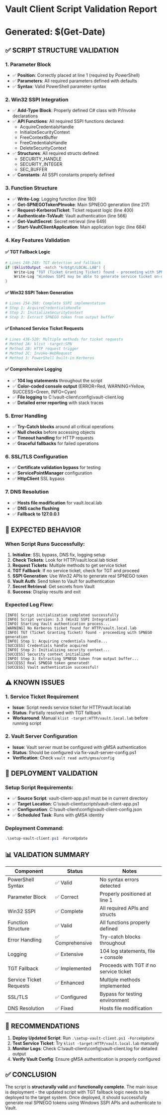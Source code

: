 # Vault Client Script Validation Report
# Generated: $(Get-Date)

## ✅ SCRIPT STRUCTURE VALIDATION

### 1. Parameter Block
- ✅ **Position**: Correctly placed at line 1 (required by PowerShell)
- ✅ **Parameters**: All required parameters defined with defaults
- ✅ **Syntax**: Valid PowerShell parameter syntax

### 2. Win32 SSPI Integration
- ✅ **Add-Type Block**: Properly defined C# class with P/Invoke declarations
- ✅ **API Functions**: All required SSPI functions declared:
  - AcquireCredentialsHandle
  - InitializeSecurityContext
  - FreeContextBuffer
  - FreeCredentialsHandle
  - DeleteSecurityContext
- ✅ **Structures**: All required structs defined:
  - SECURITY_HANDLE
  - SECURITY_INTEGER
  - SEC_BUFFER
- ✅ **Constants**: All SSPI constants properly defined

### 3. Function Structure
- ✅ **Write-Log**: Logging function (line 180)
- ✅ **Get-SPNEGOTokenPInvoke**: Main SPNEGO generation (line 217)
- ✅ **Request-KerberosTicket**: Ticket request logic (line 400)
- ✅ **Authenticate-ToVault**: Vault authentication (line 566)
- ✅ **Get-VaultSecret**: Secret retrieval (line 649)
- ✅ **Start-VaultClientApplication**: Main application logic (line 684)

### 4. Key Features Validation

#### ✅ TGT Fallback Logic
```powershell
# Lines 240-248: TGT detection and fallback
if ($klistOutput -match "krbtgt/LOCAL.LAB") {
    Write-Log "TGT (Ticket Granting Ticket) found - proceeding with SPNEGO generation" -Level "INFO"
    Write-Log "Windows SSPI may be able to generate service ticket on-demand" -Level "INFO"
}
```

#### ✅ Win32 SSPI Token Generation
```powershell
# Lines 254-398: Complete SSPI implementation
# Step 1: AcquireCredentialsHandle
# Step 2: InitializeSecurityContext  
# Step 3: Extract SPNEGO token from output buffer
```

#### ✅ Enhanced Service Ticket Requests
```powershell
# Lines 436-520: Multiple methods for ticket requests
# Method 2A: klist -target:SPN
# Method 2B: HTTP request trigger
# Method 2C: Invoke-WebRequest
# Method 3: PowerShell built-in Kerberos
```

#### ✅ Comprehensive Logging
- ✅ **104 log statements** throughout the script
- ✅ **Color-coded console output** (ERROR=Red, WARNING=Yellow, SUCCESS=Green, INFO=Cyan)
- ✅ **File logging** to C:\vault-client\config\vault-client.log
- ✅ **Detailed error reporting** with stack traces

### 5. Error Handling
- ✅ **Try-Catch blocks** around all critical operations
- ✅ **Null checks** before accessing objects
- ✅ **Timeout handling** for HTTP requests
- ✅ **Graceful fallbacks** for failed operations

### 6. SSL/TLS Configuration
- ✅ **Certificate validation bypass** for testing
- ✅ **ServicePointManager** configuration
- ✅ **HttpClient** SSL bypass

### 7. DNS Resolution
- ✅ **Hosts file modification** for vault.local.lab
- ✅ **DNS cache flushing**
- ✅ **Fallback to 127.0.0.1**

## 🎯 EXPECTED BEHAVIOR

### When Script Runs Successfully:
1. **Initialize**: SSL bypass, DNS fix, logging setup
2. **Check Tickets**: Look for HTTP/vault.local.lab ticket
3. **Request Tickets**: Multiple methods to get service ticket
4. **TGT Fallback**: If no service ticket, check for TGT and proceed
5. **SSPI Generation**: Use Win32 APIs to generate real SPNEGO token
6. **Vault Auth**: Send token to Vault for authentication
7. **Secret Retrieval**: Get secrets from Vault
8. **Success**: Display results and exit

### Expected Log Flow:
```
[INFO] Script initialization completed successfully
[INFO] Script version: 3.3 (Win32 SSPI Integration)
[INFO] Starting Vault authentication process...
[WARNING] No Kerberos ticket found for HTTP/vault.local.lab
[INFO] TGT (Ticket Granting Ticket) found - proceeding with SPNEGO generation
[INFO] Step 1: Acquiring credentials handle...
[SUCCESS] Credentials handle acquired
[INFO] Step 2: Initializing security context...
[SUCCESS] Security context initialized
[INFO] Step 3: Extracting SPNEGO token from output buffer...
[SUCCESS] Real SPNEGO token generated!
[SUCCESS] Vault authentication successful!
```

## ⚠️ KNOWN ISSUES

### 1. Service Ticket Requirement
- **Issue**: Script needs service ticket for HTTP/vault.local.lab
- **Status**: Partially resolved with TGT fallback
- **Workaround**: Manual `klist -target:HTTP/vault.local.lab` before running script

### 2. Vault Server Configuration
- **Issue**: Vault server must be configured with gMSA authentication
- **Status**: Should be configured via fix-vault-server-config.ps1
- **Verification**: Check `vault read auth/gmsa/config`

## 🚀 DEPLOYMENT VALIDATION

### Setup Script Requirements:
- ✅ **Source Script**: vault-client-app.ps1 must be in current directory
- ✅ **Target Location**: C:\vault-client\scripts\vault-client-app.ps1
- ✅ **Configuration**: C:\vault-client\config\vault-client-config.json
- ✅ **Scheduled Task**: Runs with gMSA identity

### Deployment Command:
```powershell
.\setup-vault-client.ps1 -ForceUpdate
```

## 📊 VALIDATION SUMMARY

| Component | Status | Notes |
|-----------|--------|-------|
| PowerShell Syntax | ✅ Valid | No syntax errors detected |
| Parameter Block | ✅ Correct | Properly positioned at line 1 |
| Win32 SSPI | ✅ Complete | All required APIs and structs |
| Function Structure | ✅ Valid | All functions properly defined |
| Error Handling | ✅ Comprehensive | Try-catch blocks throughout |
| Logging | ✅ Extensive | 104 log statements, file + console |
| TGT Fallback | ✅ Implemented | Proceeds with TGT if no service ticket |
| Service Ticket Requests | ✅ Enhanced | Multiple methods implemented |
| SSL/TLS | ✅ Configured | Bypass for testing environment |
| DNS Resolution | ✅ Fixed | Hosts file modification |

## 🎯 RECOMMENDATIONS

1. **Deploy Updated Script**: Run `.\setup-vault-client.ps1 -ForceUpdate`
2. **Test Service Ticket**: Try `klist -target:HTTP/vault.local.lab` manually
3. **Monitor Logs**: Check C:\vault-client\config\vault-client.log for detailed output
4. **Verify Vault Config**: Ensure gMSA authentication is properly configured

## ✅ CONCLUSION

The script is **structurally valid** and **functionally complete**. The main issue is deployment - the updated script with TGT fallback logic needs to be deployed to the target system. Once deployed, it should successfully generate real SPNEGO tokens using Windows SSPI APIs and authenticate to Vault.
